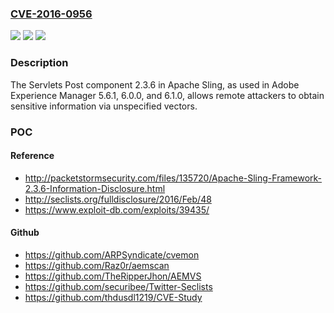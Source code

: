 ### [CVE-2016-0956](https://cve.mitre.org/cgi-bin/cvename.cgi?name=CVE-2016-0956)
![](https://img.shields.io/static/v1?label=Product&message=n%2Fa&color=blue)
![](https://img.shields.io/static/v1?label=Version&message=n%2Fa&color=blue)
![](https://img.shields.io/static/v1?label=Vulnerability&message=n%2Fa&color=brighgreen)

### Description

The Servlets Post component 2.3.6 in Apache Sling, as used in Adobe Experience Manager 5.6.1, 6.0.0, and 6.1.0, allows remote attackers to obtain sensitive information via unspecified vectors.

### POC

#### Reference
- http://packetstormsecurity.com/files/135720/Apache-Sling-Framework-2.3.6-Information-Disclosure.html
- http://seclists.org/fulldisclosure/2016/Feb/48
- https://www.exploit-db.com/exploits/39435/

#### Github
- https://github.com/ARPSyndicate/cvemon
- https://github.com/Raz0r/aemscan
- https://github.com/TheRipperJhon/AEMVS
- https://github.com/securibee/Twitter-Seclists
- https://github.com/thdusdl1219/CVE-Study

